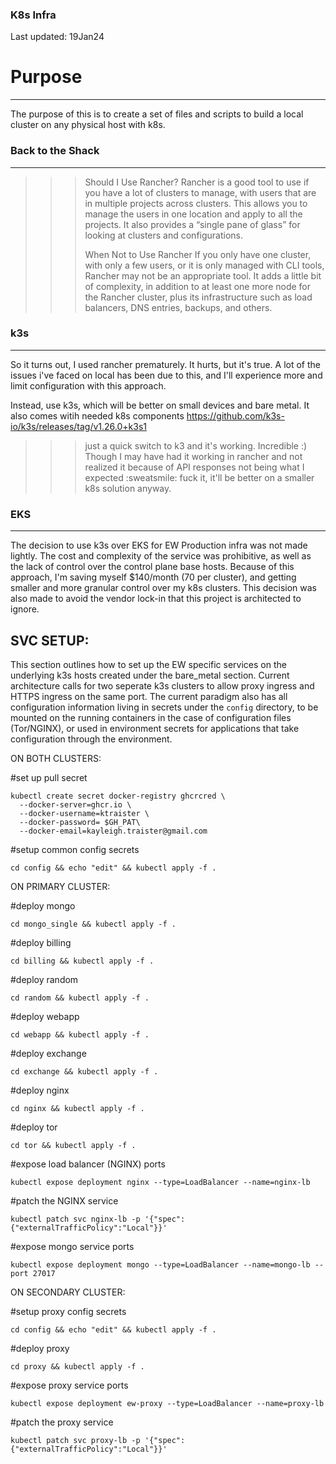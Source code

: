 ### K8s Infra

Last updated: 19Jan24

# Purpose
--------------
The purpose of this is to create a set of files and scripts to build a local cluster on any physical host with k8s.

### Back to the Shack
---------------------------------------------------------------------------------
>>> Should I Use Rancher?
>>> Rancher is a good tool to use if you have a lot of clusters to manage, with users that are in multiple projects across clusters. This allows you to manage the users in one location and apply to all the projects. It also provides a “single pane of glass” for looking at clusters and configurations.
>>> 
>>> When Not to Use Rancher
>>> If you only have one cluster, with only a few users, or it is only managed with CLI tools, Rancher may not be an appropriate tool. It adds a little bit of complexity, in addition to at least one more node for the Rancher cluster, plus its infrastructure such as load balancers, DNS entries, backups, and others.

### k3s
---------------------------------------------------------------------------------
So it turns out, I used rancher prematurely. It hurts, but it's true. A lot of the issues i've faced on local has been due to this, and I'll experience more and limit configuration with this approach.

Instead, use k3s, which will be better on small devices and bare metal. It also comes witih needed k8s components
https://github.com/k3s-io/k3s/releases/tag/v1.26.0+k3s1

>>> just a quick switch to k3 and it's working. Incredible :) Though I may have had it working in rancher and not realized it because of API responses not being what I expected :sweatsmile:
>>> fuck it, it'll be better on a smaller k8s solution anyway.

### EKS
---------------------------------------------------------------------------------
The decision to use k3s over EKS for EW Production infra was not made lightly. The cost and complexity of the service was prohibitive, as well as the lack of control over the control 
plane base hosts. Because of this approach, I'm saving myself $140/month (70 per cluster), and getting smaller and more granular control over my k8s clusters. This decision was also made to avoid
the vendor lock-in that this project is architected to ignore. 

SVC SETUP:
--------------------------
This section outlines how to set up the EW specific services on the underlying k3s hosts created under the bare_metal section. Current architecture calls for two seperate k3s clusters to allow
proxy ingress and HTTPS ingress on the same port. The current paradigm also has all configuration information living in secrets under the `config` directory, to be mounted on the running containers
in the case of configuration files (Tor/NGINX), or used in environment secrets for applications that take configuration through the environment. 

ON BOTH CLUSTERS:

#set up pull secret
```
kubectl create secret docker-registry ghcrcred \
  --docker-server=ghcr.io \
  --docker-username=ktraister \
  --docker-password= $GH_PAT\
  --docker-email=kayleigh.traister@gmail.com
```

#setup common config secrets
```
cd config && echo "edit" && kubectl apply -f .
```

ON PRIMARY CLUSTER:

#deploy mongo
```
cd mongo_single && kubectl apply -f .
```

#deploy billing
```
cd billing && kubectl apply -f .
```

#deploy random
```
cd random && kubectl apply -f .
```

#deploy webapp
```
cd webapp && kubectl apply -f .
```

#deploy exchange
```
cd exchange && kubectl apply -f .
```

#deploy nginx
```
cd nginx && kubectl apply -f .
```

#deploy tor
```
cd tor && kubectl apply -f .
```

#expose load balancer (NGINX) ports
```
kubectl expose deployment nginx --type=LoadBalancer --name=nginx-lb
```

#patch the NGINX service 
```
kubectl patch svc nginx-lb -p '{"spec":{"externalTrafficPolicy":"Local"}}'
```

#expose mongo service ports
```
kubectl expose deployment mongo --type=LoadBalancer --name=mongo-lb --port 27017
```

ON SECONDARY CLUSTER:

#setup proxy config secrets
```
cd config && echo "edit" && kubectl apply -f .
```

#deploy proxy
```
cd proxy && kubectl apply -f .
```

#expose proxy service ports
```
kubectl expose deployment ew-proxy --type=LoadBalancer --name=proxy-lb
```

#patch the proxy service 
```
kubectl patch svc proxy-lb -p '{"spec":{"externalTrafficPolicy":"Local"}}'
```
